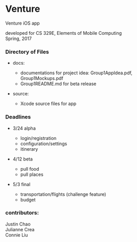 # Venture
Venture iOS app

developed for CS 329E, Elements of Mobile Computing  
Spring, 2017  


### Directory of Files
  * docs:   
    - documentations for project idea: Group1AppIdea.pdf, Group1Mockups.pdf  
    - Group1README.md for beta release

  * source: 
    - Xcode source files for app     


### Deadlines
  * 3/24 alpha
    - login/registration
    - configuration/settings
    - itinerary

  * 4/12 beta
    - pull food
    - pull places

  * 5/3 final
    - transportation/flights (challenge feature)
    - budget


### contributors:
Justin Chao  
Julianne Crea  
Connie Liu  
